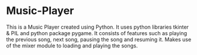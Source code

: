 # Music-Player
This is a Music Player created using Python. It uses python libraries tkinter & PIL and python package pygame. 
It consists of features such as playing the previous song, next song, pausing the song and resuming it.
Makes use of the mixer module to loading and playing the songs.
